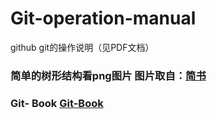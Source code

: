 # Git-operation-manual
github git的操作说明（见PDF文档）

### 简单的树形结构看png图片  图片取自：[简书](http://www.jianshu.com/)

### Git- Book [Git-Book](https://git-scm.com/book/zh/v2)

